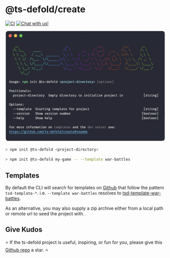# @ts-defold/create
<a href="https://github.com/ts-defold/create/actions/workflows/main.yml"><img alt="CI" src="https://github.com/ts-defold/create/actions/workflows/main.yml/badge.svg"></a>
<a href="https://discord.gg/eukcq5m"><img alt="Chat with us!" src="https://img.shields.io/discord/766898804896038942.svg?colorB=7581dc&logo=discord&logoColor=white"></a>

<p align="center">
  <img src="docs/hero.png" alt="Command-line interface showing options --template, --version and --help">
</p>

```sh
> npm init @ts-defold <project-directory>
```
```sh
> npm init @ts-defold my-game -- --template war-battles
```

## Templates
By default the CLI will search for templates on [Github](https://github.com/search?q=tsd-template&type=repositories) that follow the pattern `tsd-template-*`. i.e. `--template war-battles` resolves to [tsd-template-war-battles](https://github.com/ts-defold/tsd-template-war-battles).

As an alternative, you may also supply a zip archive either from a local path or remote url to seed the project with.

## Give Kudos
:star: If the ts-defold project is useful, inspiring, or fun for you, please give this [Github repo](https://github.com/ts-defold/create) a star. :star:
